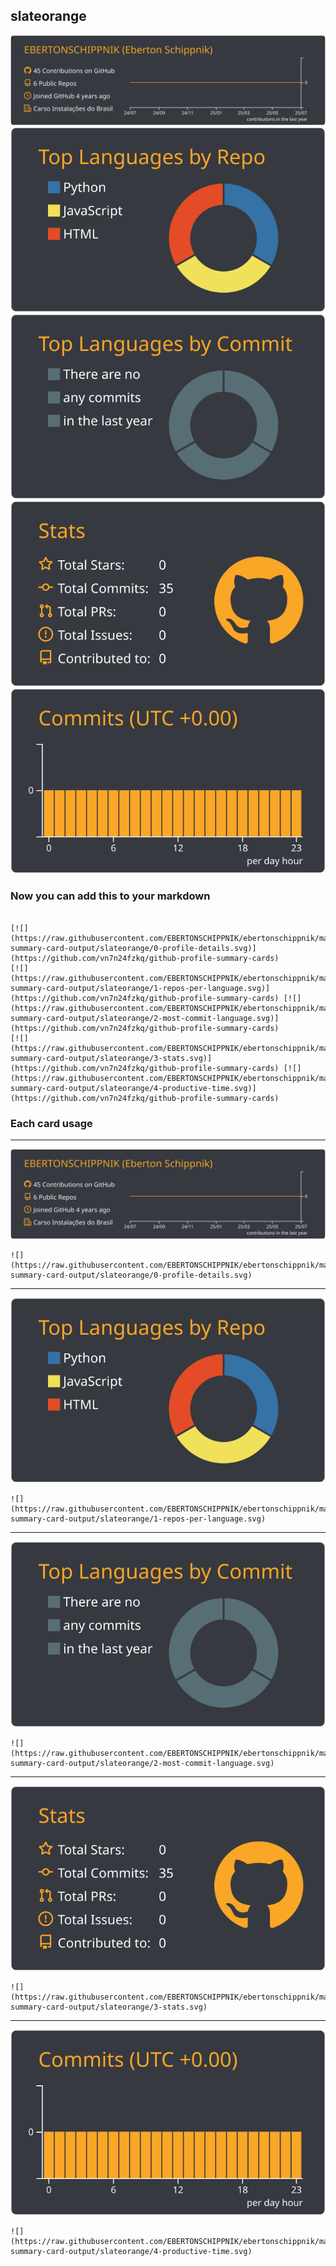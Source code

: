 ## slateorange

[![](./0-profile-details.svg)](https://github.com/vn7n24fzkq/github-profile-summary-cards)
[![](./1-repos-per-language.svg)](https://github.com/vn7n24fzkq/github-profile-summary-cards) [![](./2-most-commit-language.svg)](https://github.com/vn7n24fzkq/github-profile-summary-cards)
[![](./3-stats.svg)](https://github.com/vn7n24fzkq/github-profile-summary-cards) [![](./4-productive-time.svg)](https://github.com/vn7n24fzkq/github-profile-summary-cards)
### Now you can add this to your markdown
```

[![](https://raw.githubusercontent.com/EBERTONSCHIPPNIK/ebertonschippnik/main/profile-summary-card-output/slateorange/0-profile-details.svg)](https://github.com/vn7n24fzkq/github-profile-summary-cards)
[![](https://raw.githubusercontent.com/EBERTONSCHIPPNIK/ebertonschippnik/main/profile-summary-card-output/slateorange/1-repos-per-language.svg)](https://github.com/vn7n24fzkq/github-profile-summary-cards) [![](https://raw.githubusercontent.com/EBERTONSCHIPPNIK/ebertonschippnik/main/profile-summary-card-output/slateorange/2-most-commit-language.svg)](https://github.com/vn7n24fzkq/github-profile-summary-cards)
[![](https://raw.githubusercontent.com/EBERTONSCHIPPNIK/ebertonschippnik/main/profile-summary-card-output/slateorange/3-stats.svg)](https://github.com/vn7n24fzkq/github-profile-summary-cards) [![](https://raw.githubusercontent.com/EBERTONSCHIPPNIK/ebertonschippnik/main/profile-summary-card-output/slateorange/4-productive-time.svg)](https://github.com/vn7n24fzkq/github-profile-summary-cards)

```

### Each card usage
---

![](./0-profile-details.svg)

```
![](https://raw.githubusercontent.com/EBERTONSCHIPPNIK/ebertonschippnik/main/profile-summary-card-output/slateorange/0-profile-details.svg)
```

    

---

![](./1-repos-per-language.svg)

```
![](https://raw.githubusercontent.com/EBERTONSCHIPPNIK/ebertonschippnik/main/profile-summary-card-output/slateorange/1-repos-per-language.svg)
```

    

---

![](./2-most-commit-language.svg)

```
![](https://raw.githubusercontent.com/EBERTONSCHIPPNIK/ebertonschippnik/main/profile-summary-card-output/slateorange/2-most-commit-language.svg)
```

    

---

![](./3-stats.svg)

```
![](https://raw.githubusercontent.com/EBERTONSCHIPPNIK/ebertonschippnik/main/profile-summary-card-output/slateorange/3-stats.svg)
```

    

---

![](./4-productive-time.svg)

```
![](https://raw.githubusercontent.com/EBERTONSCHIPPNIK/ebertonschippnik/main/profile-summary-card-output/slateorange/4-productive-time.svg)
```

    
